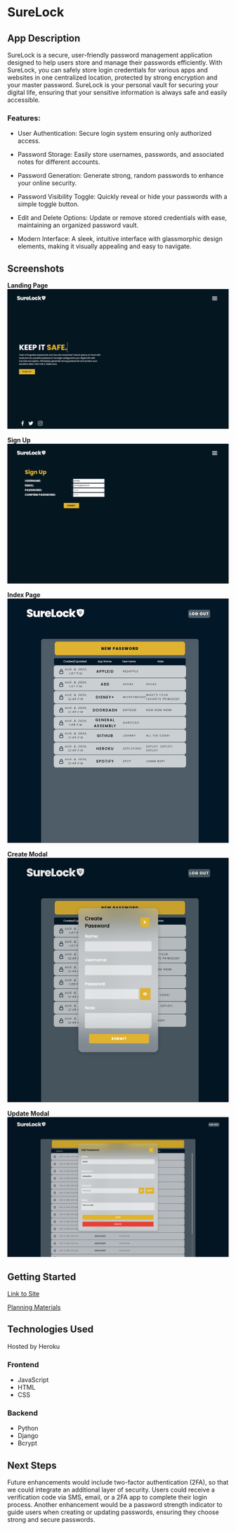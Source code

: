 # SureLock

## App Description

SureLock is a secure, user-friendly password management application designed to help users store and manage their passwords efficiently. With SureLock, you can safely store login credentials for various apps and websites in one centralized location, protected by strong encryption and your master password. SureLock is your personal vault for securing your digital life, ensuring that your sensitive information is always safe and easily accessible.

### Features:

- User Authentication: Secure login system ensuring only authorized access.

- Password Storage: Easily store usernames, passwords, and associated notes for different accounts.

- Password Generation: Generate strong, random passwords to enhance your online security.

- Password Visibility Toggle: Quickly reveal or hide your passwords with a simple toggle button.

- Edit and Delete Options: Update or remove stored credentials with ease, maintaining an organized password vault.

- Modern Interface: A sleek, intuitive interface with glassmorphic design elements, making it visually appealing and easy to navigate.

## Screenshots

**Landing Page**
![Screenshot of Home](./main_app/static/images/Landing-Page.png)

**Sign Up**
![Screenshot of Signup](./main_app/static/images/SignUp-Page.png)

**Index Page**
![ScreenShot of Index Page](./main_app/static/images/Index-Page.png)

**Create Modal**
![ScreenShot of Create Modal](./main_app/static/images/Create-Modal.png)

**Update Modal**
![ScreenShot of Update Modal](./main_app/static/images/Edit-Modal.png)

## Getting Started

[Link to Site]()

[Planning Materials](https://trello.com/invite/b/66a92afcded10a4104ee77f7/ATTI6dfbdad6b4b333c195999145884cef6fAA71110A/password-manager-project)

## Technologies Used

Hosted by Heroku

### Frontend

- JavaScript
- HTML
- CSS

### Backend

- Python
- Django
- Bcrypt

## Next Steps

Future enhancements would include two-factor authentication (2FA), so that we could integrate an additional layer of security. Users could receive a verification code via SMS, email, or a 2FA app to complete their login process. Another enhancement would be a password strength indicator to guide users when creating or updating passwords, ensuring they choose strong and secure passwords.
